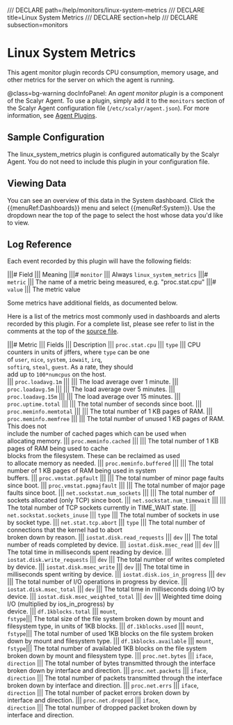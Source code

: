 /// DECLARE path=/help/monitors/linux-system-metrics
/// DECLARE title=Linux System Metrics
/// DECLARE section=help
/// DECLARE subsection=monitors

# Linux System Metrics

This agent monitor plugin records CPU consumption, memory usage, and other metrics for the server on which
the agent is running.

@class=bg-warning docInfoPanel: An *agent monitor plugin* is a component of the Scalyr Agent. To use a plugin,
simply add it to the ``monitors`` section of the Scalyr Agent configuration file (``/etc/scalyr/agent.json``).
For more information, see [Agent Plugins](/help/scalyr-agent#plugins).


## Sample Configuration

The linux_system_metrics plugin is configured automatically by the Scalyr Agent. You do not need to include
this plugin in your configuration file.


## Viewing Data

You can see an overview of this data in the System dashboard. Click the {{menuRef:Dashboards}} menu and select
{{menuRef:System}}. Use the dropdown near the top of the page to select the host whose data you'd like to view.


## Log Reference

Each event recorded by this plugin will have the following fields:

|||# Field                    ||| Meaning
|||# ``monitor``              ||| Always ``linux_system_metrics``
|||# ``metric``               ||| The name of a metric being measured, e.g. "proc.stat.cpu"
|||# ``value``                ||| The metric value

Some metrics have additional fields, as documented below.

Here is a list of the metrics most commonly used in dashboards and alerts recorded by this plugin.
For a complete list, please see refer to list in the comments at the top of the
[source file](https://github.com/scalyr/scalyr-agent-2/blob/master/scalyr_agent/builtin_monitors/linux_system_metrics.py).

|||# Metric                             ||| Fields    ||| Description
||| ``proc.stat.cpu``                   ||| ``type``  ||| CPU counters in units of jiffers, where ``type`` can be one \
                                                          of ``user``, ``nice``, ``system``,  ``iowait``, ``irq``, \
                                                          ``softirq``, ``steal``, ``guest``.  As a rate, they should \
                                                           add up to  ``100*numcpus`` on the host.                             
||| ``proc.loadavg.1m``                 |||           ||| The load average over 1 minute.
||| ``proc.loadavg.5m``                 |||           ||| The load average over 5 minutes.
||| ``proc.loadavg.15m``                |||           ||| The load average over 15 minutes.
||| ``proc.uptime.total``               |||           ||| The total number of seconds since boot.
||| ``proc.meminfo.memtotal``           |||           ||| The total number of 1 KB pages of RAM. 
||| ``proc.meminfo.memfree``            |||           ||| The total number of unused 1 KB pages of RAM. This does not \
                                                          include the number of cached pages which can be used when \
                                                          allocating memory.
||| ``proc.meminfo.cached``             |||           ||| The total number of 1 KB pages of RAM being used to cache \
                                                          blocks from the filesystem.  These can be reclaimed as used \
                                                          to allocate memory as needed. 
||| ``proc.meminfo.buffered``           |||           ||| The total number of 1 KB pages of RAM being used in system \
                                                          buffers.
||| ``proc.vmstat.pgfault``             |||           ||| The total number of minor page faults since boot.
||| ``proc.vmstat.pgmajfault``          |||           ||| The total number of major page faults since boot.
||| ``net.sockstat.num_sockets``        |||           ||| The total number of sockets allocated (only TCP) since boot.
|||  ``net.sockstat.num_timewait``      |||           ||| The total number of TCP sockets currently in TIME_WAIT state.
|||  ``net.sockstat.sockets_inuse``     ||| ``type``  ||| The total number of sockets in use by socket type.
||| ``net.stat.tcp.abort``              ||| ``type``  ||| The total number of connections that the kernel had to abort\
                                                          broken down by reason.
||| ``iostat.disk.read_requests``       ||| ``dev``   ||| The total number of reads completed by device.
||| ``iostat.disk.msec_read``           ||| ``dev``   ||| The total time in milliseconds spent reading by device.
||| ``iostat.disk.write_requests``      ||| ``dev``   ||| The total number of writes completed by device.
||| ``iostat.disk.msec_write``          ||| ``dev``   ||| The total time in milliseconds spent writing by device.
||| ``iostat.disk.ios_in_progress``     ||| ``dev``   ||| The total number of I/O operations in progress by device.
||| ``iostat.disk.msec_total``          ||| ``dev``   ||| The total time in milliseconds doing I/O by device.
||| ``iostat.disk.msec_weighted_total`` ||| ``dev``   ||| Weighted time doing I/O (multiplied by ios_in_progress) by \
                                                          device.
||| ``df.1kblocks.total``               ||| ``mount``, \
                                            ``fstype``||| The total size of the file system broken down by mount and \
                                                          filesystem type, in units of 1KB blocks.
||| ``df.1kblocks.used``                ||| ``mount``, \
                                            ``fstype``||| The total number of used 1KB blocks on the file system broken\
                                                          down by mount and filesystem type.
||| ``df.1kblocks.available``           ||| ``mount``, \
                                            ``fstype``||| The total number of availabled 1KB blocks on the file system \
                                                          broken down by mount and filesystem type.
||| ``proc.net.bytes``                  ||| ``iface``, \
                                            ``direction`` ||| The total number of bytes transmitted through the interface \
                                                              broken down by interface and direction.
||| ``proc.net.packets``                ||| ``iface``, \
                                            ``direction`` ||| The total number of packets transmitted through the interface \
                                                              broken down by interface and direction.
||| ``proc.net.errs``                   ||| ``iface``, \
                                            ``direction`` ||| The total number of packet errors broken down by \
                                                              interface and direction.
||| ``proc.net.dropped``                ||| ``iface``, \
                                            ``direction`` ||| The total number of dropped packet broken down by \
                                                              interface and direction.

